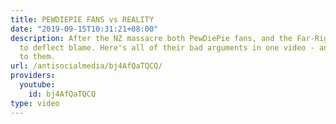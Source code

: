 ```yaml
---
title: PEWDIEPIE FANS vs REALITY
date: "2019-09-15T10:31:21+08:00"
description: After the NZ massacre both PewDiePie fans, and the Far-Right were eager
  to deflect blame. Here's all of their bad arguments in one video - and how to respond
  to them.
url: /antisocialmedia/bj4AfQaTQCQ/
providers:
  youtube:
    id: bj4AfQaTQCQ
type: video
---
```

